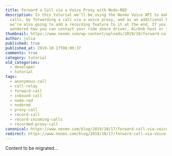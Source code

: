 ```yaml
---
title: Forward a Call via a Voice Proxy with Node-RED
description: In this tutorial we’ll be using the Nexmo Voice API to make private
  calls, by forwarding a call via a voice proxy, and as an additional bonus
  we’re also going to add a recording feature to it at the end. If you’ve ever
  wondered how you can contact your ride share driver, Airbnb host or […]
thumbnail: https://www.nexmo.com/wp-content/uploads/2019/10/forward-call-featured.png
author: julia
published: true
published_at: 2019-10-17T08:09:37
comments: true
category: tutorial
old_categories:
  - developer
  - tutorial
tags:
  - anonymous-call
  - call-relay
  - forward-call
  - inbound-call
  - node-red
  - nodered
  - proxy-call
  - record-call
  - record-incoming-calls
  - recorded-proxy-call
canonical: https://www.nexmo.com/blog/2019/10/17/forward-call-via-voice-proxy-node-red-dr
redirect: https://www.nexmo.com/blog/2019/10/17/forward-call-via-voice-proxy-node-red-dr
---
```

Content to be migrated...